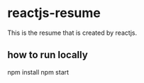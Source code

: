 # reactjs-resume

This is the resume that is created by reactjs.

## how to run locally
npm install
npm start
